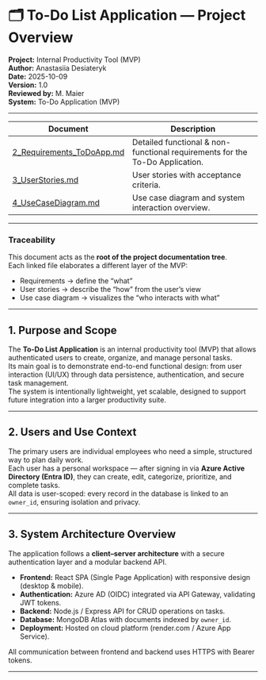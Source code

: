 # 🗂 To-Do List Application — Project Overview

**Project:** Internal Productivity Tool (MVP)  
**Author:** Anastasiia Desiateryk  
**Date:** 2025-10-09  
**Version:** 1.0  
**Reviewed by:** M. Maier  
**System:** To-Do Application (MVP)  

---

| Document | Description |
|-----------|--------------|
| [2_Requirements_ToDoApp.md](./2_Requirements_ToDoApp.md) | Detailed functional & non-functional requirements for the To-Do Application. |
| [3_UserStories.md](./3_UserStories.md) | User stories with acceptance criteria. |
| [4_UseCaseDiagram.md](./4_UseCaseDiagram.md) | Use case diagram and system interaction overview. |

---

### Traceability
This document acts as the **root of the project documentation tree**.  
Each linked file elaborates a different layer of the MVP:
- Requirements → define the “what”  
- User stories → describe the “how” from the user’s view  
- Use case diagram → visualizes the “who interacts with what”  

---

## 1. Purpose and Scope

The **To-Do List Application** is an internal productivity tool (MVP) that allows authenticated users to create, organize, and manage personal tasks.  
Its main goal is to demonstrate end-to-end functional design: from user interaction (UI/UX) through data persistence, authentication, and secure task management.  
The system is intentionally lightweight, yet scalable, designed to support future integration into a larger productivity suite.

---

## 2. Users and Use Context

The primary users are individual employees who need a simple, structured way to plan daily work.  
Each user has a personal workspace — after signing in via **Azure Active Directory (Entra ID)**, they can create, edit, categorize, prioritize, and complete tasks.  
All data is user-scoped: every record in the database is linked to an `owner_id`, ensuring isolation and privacy.  

---

## 3. System Architecture Overview

The application follows a **client–server architecture** with a secure authentication layer and a modular backend API.

- **Frontend:** React SPA (Single Page Application) with responsive design (desktop & mobile).  
- **Authentication:** Azure AD (OIDC) integrated via API Gateway, validating JWT tokens.  
- **Backend:** Node.js / Express API for CRUD operations on tasks.  
- **Database:** MongoDB Atlas with documents indexed by `owner_id`.  
- **Deployment:** Hosted on cloud platform (render.com / Azure App Service).  

All communication between frontend and backend uses HTTPS with Bearer tokens.

---
